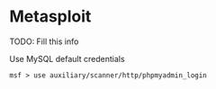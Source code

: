 # Metasploit

TODO: Fill this info

Use MySQL default credentials

```
msf > use auxiliary/scanner/http/phpmyadmin_login
```